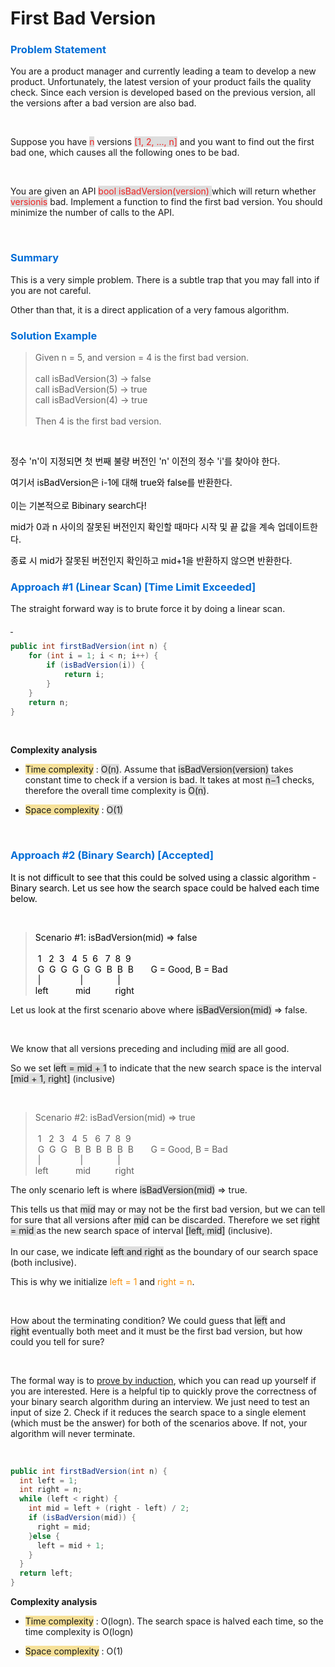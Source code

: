 # First Bad Version

<h3 data-ke-size="size23"><span style="color: #006dd7;">Problem Statement</span></h3>
<p>You are a product manager and currently leading a team to develop a new product. Unfortunately, the latest version of your product fails the quality check. Since each version is developed based on the previous version, all the versions after a bad version are also bad.</p>
<p>&nbsp;</p>
<p>Suppose you have <span style="background-color: #dddddd; color: #ee2323;">n</span> versions <span style="color: #ee2323; background-color: #dddddd;">[1, 2, ..., n]</span>&nbsp;and you want to find out the first bad one, which causes all the following ones to be bad.</p>
<p>&nbsp;</p>
<p>You are given an API <span style="color: #ee2323; background-color: #dddddd;">bool isBadVersion(version) </span>which will return whether <span style="color: #ee2323; background-color: #dddddd;">versionis</span>&nbsp;bad. Implement a function to find the first bad version. You should minimize the number of calls to the API.</p>
<p>&nbsp;</p>
<h3 data-ke-size="size23"><span style="color: #006dd7;">Summary</span></h3>
<p><span>This is a very simple problem. There is a subtle trap that you may fall into if you are not careful. </span></p>
<p><span>Other than that, it is a direct application of a very famous algorithm.</span></p>
<h3 data-ke-size="size23"><span style="color: #006dd7;">Solution Example</span></h3>
<blockquote data-ke-style="style3">Given n = 5, and version = 4 is the first bad version. <br /><br />call isBadVersion(3) -&gt; false <br />call isBadVersion(5)&nbsp;-&gt; true <br />call isBadVersion(4)&nbsp;-&gt; true <br /><br />Then 4 is the first bad version.&nbsp;</blockquote>
<p>&nbsp;</p>
<p><span style="color: #000000;">정수 'n'이 지정되면 첫 번째 불량 버전인 'n' 이전의 정수 'i'를 찾아야 한다. </span></p>
<p><span style="color: #000000;">여기서 isBadVersion은 i-1에 대해 true와 false를 반환한다.</span><br /><br /><span style="color: #000000;">이는 기본적으로 Bibinary search다!</span></p>
<p><span style="color: #000000;">mid가 0과 n 사이의 잘못된 버전인지 확인할 때마다 시작 및 끝 값을 계속 업데이트한다. </span></p>
<p><span style="color: #000000;">종료 시 mid가 잘못된 버전인지 확인하고 mid+1을 반환하지 않으면 반환한다.</span></p>
<h3 data-ke-size="size23"><span style="color: #006dd7;">Approach #1 (Linear Scan) [Time Limit Exceeded]</span></h3>
<p><span>The straight forward way is to brute force it by doing a linear scan.</span></p>
<p><span><a href="http://&lt;script src=">&nbsp;</a></span></p>

```java
public int firstBadVersion(int n) {
    for (int i = 1; i < n; i++) {
        if (isBadVersion(i)) {
            return i;
        }
    }
    return n;
}
```

<p>&nbsp;</p>
<p><b>Complexity analysis</b></p>
<ul>
<li>
<p><span style="background-color: #f6e199;">Time complexity</span> :<span> </span><span style="background-color: #dddddd;">O(n)</span>. Assume that<span> </span><span style="background-color: #dddddd;"><span aria-hidden="true">isBadVersion(version)</span></span><span>&nbsp;</span>takes constant time to check if a<span>&nbsp;</span>version<span>&nbsp;</span>is bad. It takes at most<span> </span><span style="background-color: #dddddd;"><span aria-hidden="true">n&minus;1</span></span><span>&nbsp;</span>checks, therefore the overall time complexity is<span>&nbsp;</span><span style="background-color: #dddddd;">O(n)</span>.</p>
</li>
<li>
<p><span style="background-color: #f6e199;">Space complexity</span> :<span>&nbsp;</span><span style="background-color: #dddddd;">O(1)</span></p>
</li>
</ul>
<p>&nbsp;</p>
<h3><span style="color: #006dd7;">Approach #2 (Binary Search) [Accepted]</span></h3>
<p><span style="color: #000000;">It is not difficult to see that this could be solved using a classic algorithm - Binary search. Let us see how the search space could be halved each time below.</span></p>
<p>&nbsp;</p>
<blockquote data-ke-style="style3"><span style="color: #000000;"><span>Scenario #1: isBadVersion(mid) =&gt; false <br /><br />&nbsp;1&nbsp; &nbsp;2&nbsp; 3&nbsp; &nbsp;4&nbsp; 5&nbsp; 6&nbsp; &nbsp;7&nbsp; 8&nbsp; 9&nbsp;&nbsp;<br />&nbsp;G&nbsp; G&nbsp; G&nbsp; G&nbsp; G&nbsp; G&nbsp; B&nbsp; B&nbsp; B&nbsp;&nbsp;&nbsp;&nbsp;&nbsp;&nbsp;&nbsp;G = Good, B = Bad <br />&nbsp;|&nbsp; &nbsp; &nbsp; &nbsp; &nbsp; &nbsp; &nbsp; &nbsp; |&nbsp; &nbsp; &nbsp; &nbsp; &nbsp; &nbsp; &nbsp; | <br />left&nbsp; &nbsp; &nbsp; &nbsp; &nbsp; &nbsp;mid&nbsp; &nbsp; &nbsp; &nbsp; &nbsp; right</span></span></blockquote>
<p>Let us look at the first scenario above where <span style="background-color: #dddddd;">isBadVersion(mid)</span> &rArr; false.&nbsp;&nbsp;</p>
<p>&nbsp;</p>
<p>We know that all versions preceding and including <span style="background-color: #dddddd;">mid</span> are all good.&nbsp;&nbsp;</p>
<p>So we set <span style="background-color: #dddddd;">left = mid + 1</span> to indicate that the new search space is the interval<span style="background-color: #dddddd;"> [mid + 1, right]</span> (inclusive)</p>
<p>&nbsp;</p>
<blockquote data-ke-style="style3">Scenario #2: isBadVersion(mid) =&gt; true<br /><br />&nbsp;1&nbsp; &nbsp;2&nbsp; 3&nbsp; &nbsp;4&nbsp; 5&nbsp; &nbsp;6&nbsp; 7&nbsp; 8&nbsp; 9&nbsp;&nbsp;<br />&nbsp;G&nbsp; G&nbsp; G&nbsp; &nbsp;B&nbsp; B&nbsp; B&nbsp; B&nbsp; B&nbsp; B&nbsp;&nbsp;&nbsp;&nbsp;&nbsp;&nbsp;&nbsp;G = Good, B = Bad&nbsp;<br />&nbsp;|&nbsp; &nbsp; &nbsp; &nbsp; &nbsp; &nbsp; &nbsp; &nbsp; |&nbsp; &nbsp; &nbsp; &nbsp; &nbsp; &nbsp; &nbsp; |&nbsp;<br />left&nbsp; &nbsp; &nbsp; &nbsp; &nbsp; &nbsp;mid&nbsp; &nbsp; &nbsp; &nbsp; &nbsp; right</blockquote>
<p>The only scenario left is where <span style="background-color: #dddddd;">isBadVersion(mid)</span> &rArr; true.</p>
<p>This tells us that <span style="background-color: #dddddd;">mid</span> may or may not be the first bad version, but we can tell for sure that all versions after <span style="background-color: #dddddd;">mid</span> can be discarded. Therefore we set <span style="background-color: #dddddd;">right = mid </span>as the new search space of interval <span style="background-color: #dddddd;">[left, mid]</span> (inclusive). <br /><br />In our case, we indicate <span style="background-color: #dddddd;">left and right</span> as the boundary of our search space (both inclusive).</p>
<p>This is why we initialize <span style="color: #f89009;">left = 1</span> and <span style="color: #f89009;">right = n</span>.</p>
<p>&nbsp;</p>
<p>How about the terminating condition? We could guess that <span style="background-color: #dddddd;">left</span> and <span style="background-color: #dddddd;">right</span>&nbsp;eventually both meet and it must be the first bad version, but how could you tell for sure?</p>
<p>&nbsp;</p>
<p>The formal way is to<span>&nbsp;</span><a href="http://www.cs.cornell.edu/courses/cs211/2006sp/Lectures/L06-Induction/binary_search.html">prove by induction</a>, which you can read up yourself if you are interested. Here is a helpful tip to quickly prove the correctness of your binary search algorithm during an interview. We just need to test an input of size 2. Check if it reduces the search space to a single element (which must be the answer) for both of the scenarios above. If not, your algorithm will never terminate.</p>
<p>&nbsp;</p>

```java
public int firstBadVersion(int n) { 
  int left = 1; 
  int right = n; 
  while (left < right) { 
    int mid = left + (right - left) / 2; 
    if (isBadVersion(mid)) { 
      right = mid; 
    }else { 
      left = mid + 1; 
    } 
  } 
  return left; 
}
```

<p><b>Complexity analysis</b></p>
<ul>
<li>
<p><span style="background-color: #f6e199;">Time complexity</span> :<span> </span><span><span aria-hidden="true"><span><span>O</span><span>(</span><span>lo<span>g</span></span><span>n</span><span>)</span></span></span></span>. The search space is halved each time, so the time complexity is<span> </span><span><span aria-hidden="true"><span><span>O</span><span>(</span><span>lo<span>g</span></span><span>n</span><span>)</span></span></span></span></p>
</li>
<li>
<p><span style="background-color: #f6e199;">Space complexity</span> :<span>&nbsp;</span><span><span>O(1)</span></span></p>
</li>
</ul>
<p>&nbsp;</p>
<p>&nbsp;</p>
